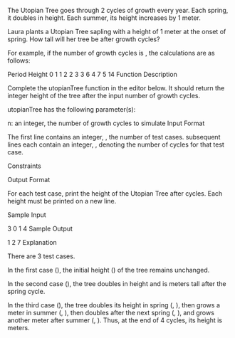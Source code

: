 The Utopian Tree goes through 2 cycles of growth every year. Each spring, it doubles in height. Each summer, its height increases by 1 meter.

Laura plants a Utopian Tree sapling with a height of 1 meter at the onset of spring. How tall will her tree be after  growth cycles?

For example, if the number of growth cycles is , the calculations are as follows:

Period  Height
0          1
1          2
2          3
3          6
4          7
5          14
Function Description

Complete the utopianTree function in the editor below. It should return the integer height of the tree after the input number of growth cycles.

utopianTree has the following parameter(s):

n: an integer, the number of growth cycles to simulate
Input Format

The first line contains an integer, , the number of test cases.
 subsequent lines each contain an integer, , denoting the number of cycles for that test case.

Constraints



Output Format

For each test case, print the height of the Utopian Tree after  cycles. Each height must be printed on a new line.

Sample Input

3
0
1
4
Sample Output

1
2
7
Explanation

There are 3 test cases.

In the first case (), the initial height () of the tree remains unchanged.

In the second case (), the tree doubles in height and is  meters tall after the spring cycle.

In the third case (), the tree doubles its height in spring (, ), then grows a meter in summer (, ), then doubles after the next spring (, ), and grows another meter after summer (, ). Thus, at the end of 4 cycles, its height is  meters.
